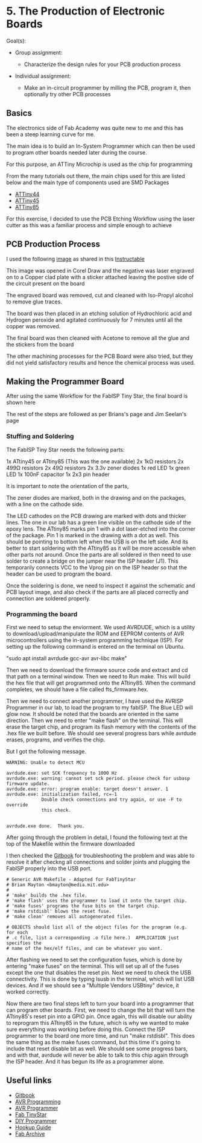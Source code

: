 # 5. The Production of Electronic Boards

Goal(s):

- Group assignment:
  - Characterize the design rules for your PCB production process

- Individual assignment:
  - Make an in-circuit programmer by milling the PCB, program it, then optionally try other PCB processes

## Basics

The electronics side of Fab Academy was quite new to me and this has been a steep learning curve for me.

The main idea is to build an In-System Programmer which can then be used to program other boards needed later during the course.

For this purpose, an ATTiny Microchip is used as the chip for programming

From the many tutorials out there, the main chips used for this are listed below and the main type of components used are SMD Packages

- [ATTiny44](https://www.microchip.com/wwwproducts/en/ATtiny44#datasheet-toggle)
- [ATTiny45](https://www.microchip.com/wwwproducts/en/ATtiny45)
- [ATTiny85](https://www.microchip.com/wwwproducts/en/ATtiny85)

For this exercise, I decided to use the PCB Etching Workflow using the laser cutter as this was a familiar process and simple enough to achieve

## PCB Production Process

I used the following [image](http://www.theparsley.com/arduino/diy/pattern.jpg) as shared in this [Instructable](https://www.instructables.com/id/DIY-Arduino-or-The-DIY-Duino/)

This image was opened in Corel Draw and the negative was laser engraved on to a Copper clad plate with a sticker attached leaving the postive side of the circuit present on the board

The engraved board was removed, cut and cleaned with Iso-Propyl alcohol to remove glue traces.

The board was then placed in an etching solution of Hydrochloric acid and Hydrogen peroxide and agitated continuously for 7 minutes until all the copper was removed.

The final board was then cleaned with Acetone to remove all the glue and the stickers from the board

The other machining processes for the PCB Board were also tried, but they did not yield satisfactory results and hence the chemical process was used.

## Making the Programmer Board

After using the same Workflow for the FabISP Tiny Star, the final board is shown here

The rest of the steps are followed as per Brians's page and Jim Seelan's page

### Stuffing and Soldering

The FabISP Tiny Star needs the following parts:

1x ATtiny45 or ATtiny85 (This was the one available)
2x 1kΩ resistors
2x 499Ω resistors
2x 49Ω resistors
2x 3.3v zener diodes
1x red LED
1x green LED
1x 100nF capacitor
1x 2x3 pin header

It is important to note the orientation of the parts,

The zener diodes are marked, both in the drawing and on the packages, with a line on the cathode side.

The LED cathodes on the PCB drawing are marked with dots and thicker lines. The one in our lab has a green line visible on the cathode side of the epoxy lens.
The ATtiny85 marks pin 1 with a dot laser-etched into the corner of the package. Pin 1 is marked in the drawing with a dot as well. This should be pointing to bottom left when the USB is on the left side.
And its better to start soldering with the ATtiny85 as it will be more accessible when other parts not around. Once the parts are all soldered in then need to use solder to create a bridge on the jumper near the ISP header (J1). This temporarily connects VCC to the Vprog pin on the ISP header so that the header can be used to program the board.

Once the soldering is done, we need to inspect it against the schematic and PCB layout image, and also check if the parts are all placed correctly and connection are soldered properly.

### Programming the board

First we need to setup the enviorment. We used AVRDUDE, which is a utility to download/upload/manipulate the ROM and EEPROM contents of AVR microcontrollers using the in-system programming technique (ISP). For setting up the following command is entered on the terminal on Ubuntu.

"sudo apt install avrdude gcc-avr avr-libc make"

Then we need to download the firmware source code and extract and cd that path on a terminal window. Then we need to Run make. This will build the hex file that will get programmed onto the ATtiny85. When the command completes, we should have a file called fts_firmware.hex.

Then we need to connect another programmer, I have used the AVRISP Programmer in our lab, to load the program to my fabISP. The Blue LED will glow now. It should be noted that the boards are oriented in the same direction. Then we need to enter "make flash" on the terminal. This will erase the target chip, and program its flash memory with the contents of the .hex file we built before. We should see several progress bars while avrdude erases, programs, and verifies the chip.

But I got the following message.

```
WARNING: Unable to detect MCU

avrdude.exe: set SCK frequency to 1000 Hz
avrdude.exe: warning: cannot set sck period. please check for usbasp firmware update.
avrdude.exe: error: program enable: target doesn't answer. 1 
avrdude.exe: initialization failed, rc=-1
             Double check connections and try again, or use -F to override
             this check.


avrdude.exe done.  Thank you.
```

After going through the problem in detail, I found the following text at the top of the Makefile within the firmware downloaded

I then checked the [Gitbook](http://fabacademy.org/2018/docs/FabAcademy-Tutorials/week4_electronic_production/fabtinyisp_english.html) for troubleshooting the problem and was able to resolve it after checkng all connections and solder joints and plugging the FabISP properly into the USB port.

```
# Generic AVR Makefile - Adapted for FabTinyStar
# Brian Mayton <bmayton@media.mit.edu>
#
# 'make' builds the .hex file.
# 'make flash' uses the programmer to load it onto the target chip.
# 'make fuses' programs the fuse bits on the target chip.
# 'make rstdisbl' blows the reset fuse.
# 'make clean' removes all autogenerated files.

# OBJECTS should list all of the object files for the program (e.g. for each
# .c file, list a corresponding .o file here.)  APPLICATION just specifies the
# name of the hex/elf files, and can be whatever you want.
``` 

After flashing we need to set the configuration fuses, which is done by entering "make fuses" on the terminal. This will set up all of the fuses except the one that disables the reset pin. Next we need to check the USB connectivity. This is done by typing lsusb in the terminal, which will list USB devices. And if we should see a "Multiple Vendors USBtiny" device, it worked correctly.

Now there are two final steps left to turn your board into a programmer that can program other boards. First, we need to change the bit that will turn the ATtiny85's reset pin into a GPIO pin. Once again, this will disable our ability to reprogram this ATtiny85 in the future, which is why we wanted to make sure everything was working before doing this. Connect the ISP programmer to the board one more time, and run "make rstdisbl". This does the same thing as the make fuses command, but this time it's going to include that reset disable bit as well. We should see some progress bars, and with that, avrdude will never be able to talk to this chip again through the ISP header. And it has begun its life as a programmer alone.



## Useful links

- [Gitbook](http://fabacademy.org/2018/docs/FabAcademy-Tutorials/week4_electronic_production/fabtinyisp_english.html)
- [AVR Programming](https://sites.google.com/a/simpleavr.com/simpleavr/avr/vusbtiny)
- [AVR Programmer](https://www.instructables.com/id/VUSBTiny-AVR-SPI-Programmer/)
- [Fab TinyStar](http://fabacademy.org/archives/2015/doc/projects/FabTinyStar/)
- [DIY Programmer](http://sheekgeek.org/2016/adamsheekgeek/how-to-fabtinystar-programmer)
- [Hookup Guide](https://learn.sparkfun.com/tutorials/tiny-avr-programmer-hookup-guide/all)
- [Fab Archive](http://fabacademy.org/archives/2015/doc/FabTinyIsp/index.html)